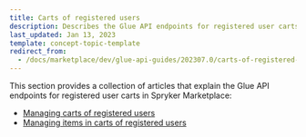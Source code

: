```yaml
---
title: Carts of registered users
description: Describes the Glue API endpoints for registered user carts in Spryker Marketplace
last_updated: Jan 13, 2023
template: concept-topic-template
redirect_from:
  - /docs/marketplace/dev/glue-api-guides/202307.0/carts-of-registered-users/carts-of-registered-users.html
---
```


This section provides a collection of articles that explain the Glue API endpoints for registered user carts in Spryker Marketplace:
* [Managing carts of registered users](/docs/pbc/all/cart-and-checkout/{{page.version}}/marketplace/manage-using-glue-api/carts-of-registered-users/manage-carts-of-registered-users.html)
* [Managing items in carts of registered users](/docs/pbc/all/cart-and-checkout/{{page.version}}/marketplace/manage-using-glue-api/carts-of-registered-users/manage-items-in-carts-of-registered-users.html)
